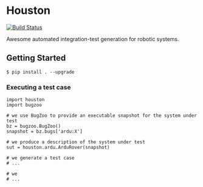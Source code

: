 # Houston

[![Build Status](https://travis-ci.org/squaresLab/Houston.svg?branch=master)](https://travis-ci.org/squaresLab/Houston)

Awesome automated integration-test generation for robotic systems.


## Getting Started

```
$ pip install . --upgrade
```

### Executing a test case

```
import houston
import bugzoo

# we use BugZoo to provide an executable snapshot for the system under test
bz = bugzoo.BugZoo()
snapshot = bz.bugs['ardu:X']

# we produce a description of the system under test
sut = houston.ardu.ArduRover(snapshot)

# we generate a test case
# ...

# we
# ...
```
